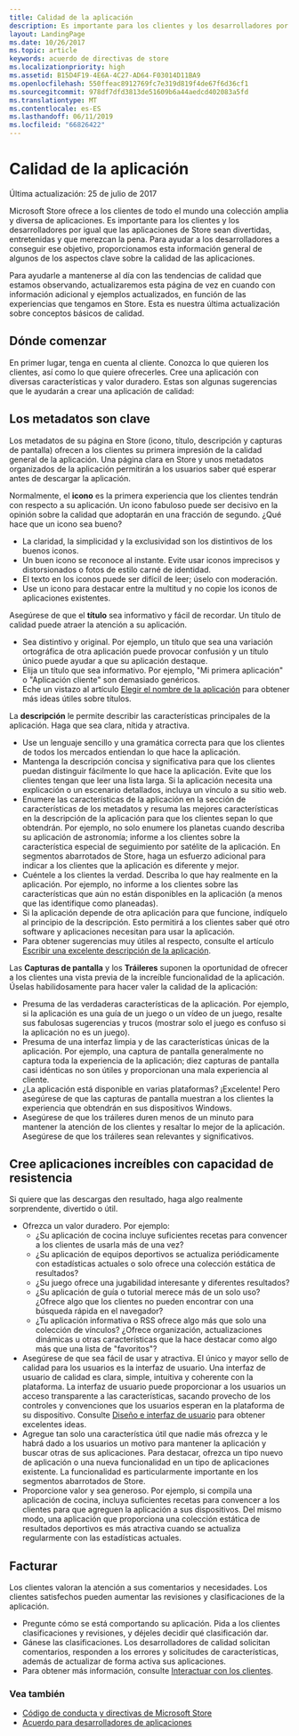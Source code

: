 ```yaml
---
title: Calidad de la aplicación
description: Es importante para los clientes y los desarrolladores por igual que las aplicaciones de Store sean divertidas, entretenidas y que merezcan la pena. Para ayudar a los desarrolladores a conseguir ese objetivo, proporcionamos esta información general de algunos de los aspectos clave sobre la calidad de las aplicaciones.
layout: LandingPage
ms.date: 10/26/2017
ms.topic: article
keywords: acuerdo de directivas de store
ms.localizationpriority: high
ms.assetid: B15D4F19-4E6A-4C27-AD64-F03014D11BA9
ms.openlocfilehash: 550ffeac8912769fc7e319d819f4de67f6d36cf1
ms.sourcegitcommit: 978df7dfd3813de51609b6a44aedcd402083a5fd
ms.translationtype: MT
ms.contentlocale: es-ES
ms.lasthandoff: 06/11/2019
ms.locfileid: "66826422"
---
```

# <a name="app-quality"></a>Calidad de la aplicación

Última actualización: 25 de julio de 2017

Microsoft Store ofrece a los clientes de todo el mundo una colección amplia y diversa de aplicaciones. Es importante para los clientes y los desarrolladores por igual que las aplicaciones de Store sean divertidas, entretenidas y que merezcan la pena. Para ayudar a los desarrolladores a conseguir ese objetivo, proporcionamos esta información general de algunos de los aspectos clave sobre la calidad de las aplicaciones.

Para ayudarle a mantenerse al día con las tendencias de calidad que estamos observando, actualizaremos esta página de vez en cuando con información adicional y ejemplos actualizados, en función de las experiencias que tengamos en Store. Esta es nuestra última actualización sobre conceptos básicos de calidad.


## <a name="where-to-start"></a>Dónde comenzar

En primer lugar, tenga en cuenta al cliente. Conozca lo que quieren los clientes, así como lo que quiere ofrecerles. Cree una aplicación con diversas características y valor duradero. Estas son algunas sugerencias que le ayudarán a crear una aplicación de calidad:


## <a name="metadata-is-key"></a>Los metadatos son clave

Los metadatos de su página en Store (icono, título, descripción y capturas de pantalla) ofrecen a los clientes su primera impresión de la calidad general de la aplicación. Una página clara en Store y unos metadatos organizados de la aplicación permitirán a los usuarios saber qué esperar antes de descargar la aplicación.

Normalmente, el **icono** es la primera experiencia que los clientes tendrán con respecto a su aplicación. Un icono fabuloso puede ser decisivo en la opinión sobre la calidad que adoptarán en una fracción de segundo. ¿Qué hace que un icono sea bueno?

- La claridad, la simplicidad y la exclusividad son los distintivos de los buenos iconos.
- Un buen icono se reconoce al instante. Evite usar iconos imprecisos y distorsionados o fotos de estilo carné de identidad.
- El texto en los iconos puede ser difícil de leer; úselo con moderación.
- Use un icono para destacar entre la multitud y no copie los iconos de aplicaciones existentes.

Asegúrese de que el **título** sea informativo y fácil de recordar. Un título de calidad puede atraer la atención a su aplicación.

- Sea distintivo y original. Por ejemplo, un título que sea una variación ortográfica de otra aplicación puede provocar confusión y un título único puede ayudar a que su aplicación destaque.
- Elija un título que sea informativo. Por ejemplo, "Mi primera aplicación" o "Aplicación cliente" son demasiado genéricos.
- Eche un vistazo al artículo [Elegir el nombre de la aplicación](https://docs.microsoft.com/windows/uwp/publish/create-your-app-by-reserving-a-name#choosing-your-apps-name) para obtener más ideas útiles sobre títulos.

La **descripción** le permite describir las características principales de la aplicación. Haga que sea clara, nítida y atractiva.

- Use un lenguaje sencillo y una gramática correcta para que los clientes de todos los mercados entiendan lo que hace la aplicación.
- Mantenga la descripción concisa y significativa para que los clientes puedan distinguir fácilmente lo que hace la aplicación. Evite que los clientes tengan que leer una lista larga. Si la aplicación necesita una explicación o un escenario detallados, incluya un vínculo a su sitio web.
- Enumere las características de la aplicación en la sección de características de los metadatos y resuma las mejores características en la descripción de la aplicación para que los clientes sepan lo que obtendrán. Por ejemplo, no solo enumere los planetas cuando describa su aplicación de astronomía; informe a los clientes sobre la característica especial de seguimiento por satélite de la aplicación. En segmentos abarrotados de Store, haga un esfuerzo adicional para indicar a los clientes que la aplicación es diferente y mejor.
- Cuéntele a los clientes la verdad. Describa lo que hay realmente en la aplicación. Por ejemplo, no informe a los clientes sobre las características que aún no están disponibles en la aplicación (a menos que las identifique como planeadas).
- Si la aplicación depende de otra aplicación para que funcione, indíquelo al principio de la descripción. Esto permitirá a los clientes saber qué otro software y aplicaciones necesitan para usar la aplicación.
- Para obtener sugerencias muy útiles al respecto, consulte el artículo [Escribir una excelente descripción de la aplicación](https://docs.microsoft.com/windows/uwp/publish/write-a-great-app-description).

Las **Capturas de pantalla** y los **Tráileres** suponen la oportunidad de ofrecer a los clientes una vista previa de la increíble funcionalidad de la aplicación. Úselas habilidosamente para hacer valer la calidad de la aplicación:

- Presuma de las verdaderas características de la aplicación. Por ejemplo, si la aplicación es una guía de un juego o un vídeo de un juego, resalte sus fabulosas sugerencias y trucos (mostrar solo el juego es confuso si la aplicación no es un juego).
- Presuma de una interfaz limpia y de las características únicas de la aplicación. Por ejemplo, una captura de pantalla generalmente no captura toda la experiencia de la aplicación; diez capturas de pantalla casi idénticas no son útiles y proporcionan una mala experiencia al cliente.
- ¿La aplicación está disponible en varias plataformas? ¡Excelente! Pero asegúrese de que las capturas de pantalla muestran a los clientes la experiencia que obtendrán en sus dispositivos Windows.
- Asegúrese de que los tráileres duren menos de un minuto para mantener la atención de los clientes y resaltar lo mejor de la aplicación. Asegúrese de que los tráileres sean relevantes y significativos.


## <a name="create-amazing-apps-with-staying-power"></a>Cree aplicaciones increíbles con capacidad de resistencia

Si quiere que las descargas den resultado, haga algo realmente sorprendente, divertido o útil.

- Ofrezca un valor duradero. Por ejemplo:
    - ¿Su aplicación de cocina incluye suficientes recetas para convencer a los clientes de usarla más de una vez?
    - ¿Su aplicación de equipos deportivos se actualiza periódicamente con estadísticas actuales o solo ofrece una colección estática de resultados?
    - ¿Su juego ofrece una jugabilidad interesante y diferentes resultados?
    - ¿Su aplicación de guía o tutorial merece más de un solo uso? ¿Ofrece algo que los clientes no pueden encontrar con una búsqueda rápida en el navegador?
    - ¿Tu aplicación informativa o RSS ofrece algo más que solo una colección de vínculos? ¿Ofrece organización, actualizaciones dinámicas u otras características que la hace destacar como algo más que una lista de "favoritos"?
- Asegúrese de que sea fácil de usar y atractiva. El único y mayor sello de calidad para los usuarios es la interfaz de usuario. Una interfaz de usuario de calidad es clara, simple, intuitiva y coherente con la plataforma. La interfaz de usuario puede proporcionar a los usuarios un acceso transparente a las características, sacando provecho de los controles y convenciones que los usuarios esperan en la plataforma de su dispositivo. Consulte [Diseño e interfaz de usuario](https://developer.microsoft.com/windows/apps/design) para obtener excelentes ideas.
- Agregue tan solo una característica útil que nadie más ofrezca y le habrá dado a los usuarios un motivo para mantener la aplicación y buscar otras de sus aplicaciones. Para destacar, ofrezca un tipo nuevo de aplicación o una nueva funcionalidad en un tipo de aplicaciones existente. La funcionalidad es particularmente importante en los segmentos abarrotados de Store.
- Proporcione valor y sea generoso. Por ejemplo, si compila una aplicación de cocina, incluya suficientes recetas para convencer a los clientes para que agreguen la aplicación a sus dispositivos. Del mismo modo, una aplicación que proporciona una colección estática de resultados deportivos es más atractiva cuando se actualiza regularmente con las estadísticas actuales.


## <a name="check-in"></a>Facturar

Los clientes valoran la atención a sus comentarios y necesidades. Los clientes satisfechos pueden aumentar las revisiones y clasificaciones de la aplicación.

- Pregunte cómo se está comportando su aplicación. Pida a los clientes clasificaciones y revisiones, y déjeles decidir qué clasificación dar.
- Gánese las clasificaciones. Los desarrolladores de calidad solicitan comentarios, responden a los errores y solicitudes de características, además de actualizar de forma activa sus aplicaciones.
- Para obtener más información, consulte [Interactuar con los clientes](https://developer.microsoft.com/store/engage).


### <a name="see-also"></a>Vea también

- [Código de conducta y directivas de Microsoft Store](store-policies-and-code-of-conduct.md)
- [Acuerdo para desarrolladores de aplicaciones](https://docs.microsoft.com/legal/windows/agreements/app-developer-agreement)